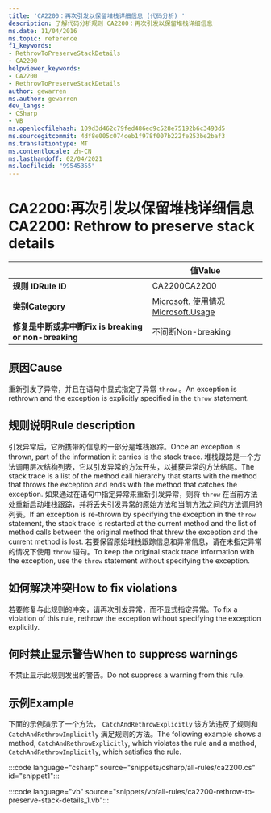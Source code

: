 ```yaml
---
title: 'CA2200：再次引发以保留堆栈详细信息 (代码分析) '
description: 了解代码分析规则 CA2200：再次引发以保留堆栈详细信息
ms.date: 11/04/2016
ms.topic: reference
f1_keywords:
- RethrowToPreserveStackDetails
- CA2200
helpviewer_keywords:
- CA2200
- RethrowToPreserveStackDetails
author: gewarren
ms.author: gewarren
dev_langs:
- CSharp
- VB
ms.openlocfilehash: 109d3d462c79fed486ed9c528e75192b6c3493d5
ms.sourcegitcommit: 4df8e005c074ceb1f978f007b222fe253be2baf3
ms.translationtype: MT
ms.contentlocale: zh-CN
ms.lasthandoff: 02/04/2021
ms.locfileid: "99545355"
---
```

# <a name="ca2200-rethrow-to-preserve-stack-details"></a><span data-ttu-id="1d8f7-103">CA2200:再次引发以保留堆栈详细信息</span><span class="sxs-lookup"><span data-stu-id="1d8f7-103">CA2200: Rethrow to preserve stack details</span></span>

| | <span data-ttu-id="1d8f7-104">值</span><span class="sxs-lookup"><span data-stu-id="1d8f7-104">Value</span></span> |
|-|-|
| <span data-ttu-id="1d8f7-105">**规则 ID**</span><span class="sxs-lookup"><span data-stu-id="1d8f7-105">**Rule ID**</span></span> |<span data-ttu-id="1d8f7-106">CA2200</span><span class="sxs-lookup"><span data-stu-id="1d8f7-106">CA2200</span></span>|
| <span data-ttu-id="1d8f7-107">**类别**</span><span class="sxs-lookup"><span data-stu-id="1d8f7-107">**Category**</span></span> |[<span data-ttu-id="1d8f7-108">Microsoft. 使用情况</span><span class="sxs-lookup"><span data-stu-id="1d8f7-108">Microsoft.Usage</span></span>](usage-warnings.md)|
| <span data-ttu-id="1d8f7-109">**修复是中断或非中断**</span><span class="sxs-lookup"><span data-stu-id="1d8f7-109">**Fix is breaking or non-breaking**</span></span> |<span data-ttu-id="1d8f7-110">不间断</span><span class="sxs-lookup"><span data-stu-id="1d8f7-110">Non-breaking</span></span>|

## <a name="cause"></a><span data-ttu-id="1d8f7-111">原因</span><span class="sxs-lookup"><span data-stu-id="1d8f7-111">Cause</span></span>

<span data-ttu-id="1d8f7-112">重新引发了异常，并且在语句中显式指定了异常 `throw` 。</span><span class="sxs-lookup"><span data-stu-id="1d8f7-112">An exception is rethrown and the exception is explicitly specified in the `throw` statement.</span></span>

## <a name="rule-description"></a><span data-ttu-id="1d8f7-113">规则说明</span><span class="sxs-lookup"><span data-stu-id="1d8f7-113">Rule description</span></span>

<span data-ttu-id="1d8f7-114">引发异常后，它所携带的信息的一部分是堆栈跟踪。</span><span class="sxs-lookup"><span data-stu-id="1d8f7-114">Once an exception is thrown, part of the information it carries is the stack trace.</span></span> <span data-ttu-id="1d8f7-115">堆栈跟踪是一个方法调用层次结构列表，它以引发异常的方法开头，以捕获异常的方法结尾。</span><span class="sxs-lookup"><span data-stu-id="1d8f7-115">The stack trace is a list of the method call hierarchy that starts with the method that throws the exception and ends with the method that catches the exception.</span></span> <span data-ttu-id="1d8f7-116">如果通过在语句中指定异常来重新引发异常，则将 `throw` 在当前方法处重新启动堆栈跟踪，并将丢失引发异常的原始方法和当前方法之间的方法调用的列表。</span><span class="sxs-lookup"><span data-stu-id="1d8f7-116">If an exception is re-thrown by specifying the exception in the `throw` statement, the stack trace is restarted at the current method and the list of method calls between the original method that threw the exception and the current method is lost.</span></span> <span data-ttu-id="1d8f7-117">若要保留原始堆栈跟踪信息和异常信息，请在未指定异常的情况下使用 `throw` 语句。</span><span class="sxs-lookup"><span data-stu-id="1d8f7-117">To keep the original stack trace information with the exception, use the `throw` statement without specifying the exception.</span></span>

## <a name="how-to-fix-violations"></a><span data-ttu-id="1d8f7-118">如何解决冲突</span><span class="sxs-lookup"><span data-stu-id="1d8f7-118">How to fix violations</span></span>

<span data-ttu-id="1d8f7-119">若要修复与此规则的冲突，请再次引发异常，而不显式指定异常。</span><span class="sxs-lookup"><span data-stu-id="1d8f7-119">To fix a violation of this rule, rethrow the exception without specifying the exception explicitly.</span></span>

## <a name="when-to-suppress-warnings"></a><span data-ttu-id="1d8f7-120">何时禁止显示警告</span><span class="sxs-lookup"><span data-stu-id="1d8f7-120">When to suppress warnings</span></span>

<span data-ttu-id="1d8f7-121">不禁止显示此规则发出的警告。</span><span class="sxs-lookup"><span data-stu-id="1d8f7-121">Do not suppress a warning from this rule.</span></span>

## <a name="example"></a><span data-ttu-id="1d8f7-122">示例</span><span class="sxs-lookup"><span data-stu-id="1d8f7-122">Example</span></span>

<span data-ttu-id="1d8f7-123">下面的示例演示了一个方法， `CatchAndRethrowExplicitly` 该方法违反了规则和 `CatchAndRethrowImplicitly` 满足规则的方法。</span><span class="sxs-lookup"><span data-stu-id="1d8f7-123">The following example shows a method, `CatchAndRethrowExplicitly`, which violates the rule and a method, `CatchAndRethrowImplicitly`, which satisfies the rule.</span></span>

:::code language="csharp" source="snippets/csharp/all-rules/ca2200.cs" id="snippet1":::

:::code language="vb" source="snippets/vb/all-rules/ca2200-rethrow-to-preserve-stack-details_1.vb":::
